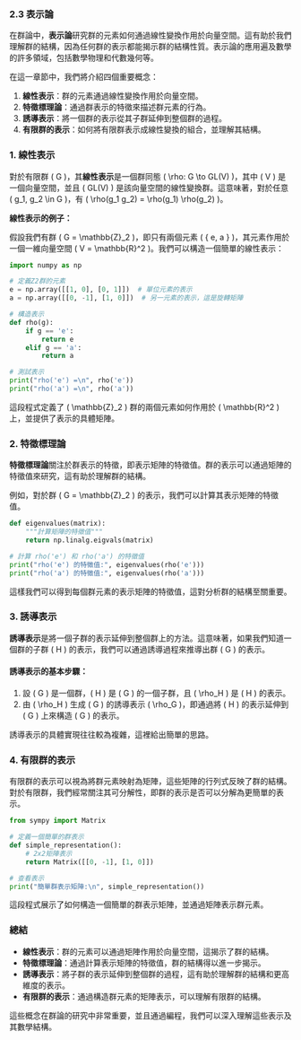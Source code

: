 ### 2.3 表示論

在群論中，**表示論**研究群的元素如何通過線性變換作用於向量空間。這有助於我們理解群的結構，因為任何群的表示都能揭示群的結構性質。表示論的應用遍及數學的許多領域，包括數學物理和代數幾何等。

在這一章節中，我們將介紹四個重要概念：

1. **線性表示**：群的元素通過線性變換作用於向量空間。
2. **特徵標理論**：通過群表示的特徵來描述群元素的行為。
3. **誘導表示**：將一個群的表示從其子群延伸到整個群的過程。
4. **有限群的表示**：如何將有限群表示成線性變換的組合，並理解其結構。

### 1. 線性表示

對於有限群 \( G \)，其**線性表示**是一個群同態 \( \rho: G \to GL(V) \)，其中 \( V \) 是一個向量空間，並且 \( GL(V) \) 是該向量空間的線性變換群。這意味著，對於任意 \( g_1, g_2 \in G \)，有 \( \rho(g_1 g_2) = \rho(g_1) \rho(g_2) \)。

**線性表示的例子：**

假設我們有群 \( G = \mathbb{Z}_2 \)，即只有兩個元素 \( \{ e, a \} \)，其元素作用於一個一維向量空間 \( V = \mathbb{R}^2 \)。我們可以構造一個簡單的線性表示：

```python
import numpy as np

# 定義Z2群的元素
e = np.array([[1, 0], [0, 1]])  # 單位元素的表示
a = np.array([[0, -1], [1, 0]])  # 另一元素的表示，這是旋轉矩陣

# 構造表示
def rho(g):
    if g == 'e':
        return e
    elif g == 'a':
        return a

# 測試表示
print("rho('e') =\n", rho('e'))
print("rho('a') =\n", rho('a'))
```

這段程式定義了 \( \mathbb{Z}_2 \) 群的兩個元素如何作用於 \( \mathbb{R}^2 \) 上，並提供了表示的具體矩陣。

### 2. 特徵標理論

**特徵標理論**關注於群表示的特徵，即表示矩陣的特徵值。群的表示可以通過矩陣的特徵值來研究，這有助於理解群的結構。

例如，對於群 \( G = \mathbb{Z}_2 \) 的表示，我們可以計算其表示矩陣的特徵值。

```python
def eigenvalues(matrix):
    """計算矩陣的特徵值"""
    return np.linalg.eigvals(matrix)

# 計算 rho('e') 和 rho('a') 的特徵值
print("rho('e') 的特徵值:", eigenvalues(rho('e')))
print("rho('a') 的特徵值:", eigenvalues(rho('a')))
```

這樣我們可以得到每個群元素的表示矩陣的特徵值，這對分析群的結構至關重要。

### 3. 誘導表示

**誘導表示**是將一個子群的表示延伸到整個群上的方法。這意味著，如果我們知道一個群的子群 \( H \) 的表示，我們可以通過誘導過程來推導出群 \( G \) 的表示。

#### 誘導表示的基本步驟：
1. 設 \( G \) 是一個群，\( H \) 是 \( G \) 的一個子群，且 \( \rho_H \) 是 \( H \) 的表示。
2. 由 \( \rho_H \) 生成 \( G \) 的誘導表示 \( \rho_G \)，即通過將 \( H \) 的表示延伸到 \( G \) 上來構造 \( G \) 的表示。

誘導表示的具體實現往往較為複雜，這裡給出簡單的思路。

### 4. 有限群的表示

有限群的表示可以視為將群元素映射為矩陣，這些矩陣的行列式反映了群的結構。對於有限群，我們經常關注其可分解性，即群的表示是否可以分解為更簡單的表示。

```python
from sympy import Matrix

# 定義一個簡單的群表示
def simple_representation():
    # 2x2矩陣表示
    return Matrix([[0, -1], [1, 0]])

# 查看表示
print("簡單群表示矩陣:\n", simple_representation())
```

這段程式展示了如何構造一個簡單的群表示矩陣，並通過矩陣表示群元素。

### 總結

- **線性表示**：群的元素可以通過矩陣作用於向量空間，這揭示了群的結構。
- **特徵標理論**：通過計算表示矩陣的特徵值，群的結構得以進一步揭示。
- **誘導表示**：將子群的表示延伸到整個群的過程，這有助於理解群的結構和更高維度的表示。
- **有限群的表示**：通過構造群元素的矩陣表示，可以理解有限群的結構。

這些概念在群論的研究中非常重要，並且通過編程，我們可以深入理解這些表示及其數學結構。